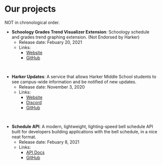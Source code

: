# Our projects

NOT in chronological order.

- **Schoology Grades Trend Visualizer Extension**: Schoology schedule and grades trend graphing extension. (Not Endorsed by Harker)
  - Release date: Febuary 20, 2021
  - Links:
    - [Website](https://harker-hackers.github.io/schoology-schedule/)
    - [GitHub](https://github.com/Harker-Hackers/schoology-schedule)

<br>

- **Harker Updates**: A service that allows Harker Middle School students to see campus-wide information and be notified of new updates.
  - Release date: November 3, 2020
  - Links:
    - [Website](https://harker-updates.herokuapp.com/)
    - [Discord](https://discord.com/invite/CJAXbAQEFv)
    - [GitHub](https://github.com/Harker-Hackers/Harker-Updates)

<br>

- **Schedule API**: A modern, lightweight, lighting-speed bell schedule API built for developers building applications with the bell schedule, in a nice neat format.
  - Release date: Febuary 8, 2021
  - Links:
    - [API Docs](https://github.com/Harker-Hackers/Schedule-API/blob/master/README.md#harker-bell-schedule-api)
    - [GitHub](https://github.com/Harker-Hackers/Schedule-API)
